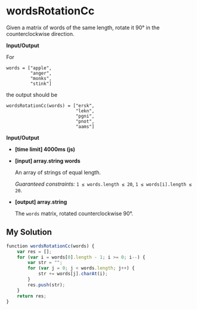 # wordsRotationCc
﻿Given a matrix of words of the same length, rotate it 90° in the counterclockwise direction.

**Input/Output**

For

```
words = ["apple", 
         "anger", 
         "monks", 
         "stink"]

```

the output should be

```
wordsRotationCc(words) = ["ersk", 
                          "lekn", 
                          "pgni", 
                          "pnot", 
                          "aams"]

```

**Input/Output**

*   **[time limit] 4000ms (js)**

*   **[input] array.string words**

    An array of strings of equal length.

    _Guaranteed constraints:_
    `1 ≤ words.length ≤ 20`,
    `1 ≤ words[i].length ≤ 20`.

*   **[output] array.string**

    The `words` matrix, rotated counterclockwise 90°.


## My Solution
```javascript
﻿function wordsRotationCc(words) {
    var res = [];
    for (var i = words[0].length - 1; i >= 0; i--) {
        var str = "";
        for (var j = 0; j < words.length; j++) {
            str += words[j].charAt(i);
        }
        res.push(str);
    }
    return res;
}
​
```
